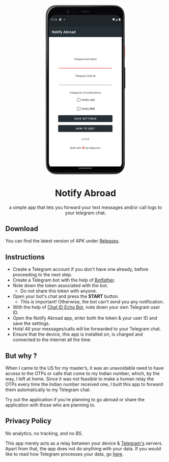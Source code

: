 <div align="center">
  <p><img width="250" src="assets/mobile-ss1.png?raw=true"/></p>
  <h1>Notify Abroad</h1>
  <p>a simple app that lets you forward your text messages and/or call logs to your telegram chat.</p>
</div>

## Download

You can find the latest version of APK under [Releases](https://github.com/rajkumaar23/notify-abroad/releases/latest).

## Instructions

- Create a Telegram account if you don't have one already, before proceeding to the next step.
- Create a Telegram bot with the help of [Botfather](https://t.me/botfather).
- Note down the token associated with the bot.
  - Do not share this token with anyone.
- Open your bot's chat and press the **START** button.
  - This is important! Otherwise, the bot can't send you any notification.
- With the help of [Chat ID Echo Bot](https://t.me/chatid_echo_bot), note down your own Telegram user ID.
- Open the Notify Abroad app, enter both the token & your user ID and save the settings.
- Hola! All your messages/calls will be forwarded to your Telegram chat.
- Ensure that the device, this app is installed on, is charged and connected to the internet all the time.

## But why ?
When I came to the US for my master’s, it was an unavoidable need to have access to the OTPs or calls that come to my Indian number, which, by the way, I left at home. Since it was not feasible to make a human relay the OTPs every time the Indian number received one, I built this app to forward them automatically to my Telegram chat.

Try out the application if you’re planning to go abroad or share the application with those who are planning to.

## Privacy Policy

No analytics, no tracking, and no BS.

This app merely acts as a relay between your device & [Telegram's](https://telegram.org) servers. Apart from that, the app does not do anything with your data. If you would like to read how Telegram processes your data, go [here](https://telegram.org/privacy?setln=en).
